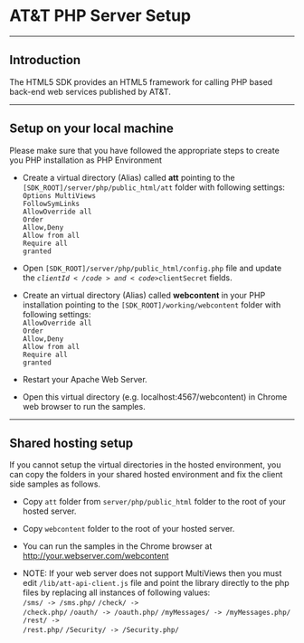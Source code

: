 # AT&T PHP Server Setup

----------

## Introduction

The HTML5 SDK provides an HTML5 framework for calling PHP based back-end web services published by AT&T.

----------

## Setup on your local machine

Please make sure that you have followed the appropriate steps to create you PHP installation as PHP Environment

- Create a virtual directory (Alias) called **att** pointing to the <code>[SDK_ROOT]/server/php/public_html/att</code> folder with following settings:<br>
<code>Options MultiViews FollowSymLinks</code><br>
<code>AllowOverride all</code><br>
<code>Order Allow,Deny</code><br>
<code>Allow from all</code><br>
<code>Require all granted</code><br>

- Open <code>[SDK_ROOT]/server/php/public_html/config.php</code> file and update the <code>$clientId</code> and <code>$clientSecret</code> fields.

- Create an virtual directory (Alias) called **webcontent** in your PHP installation pointing to the <code>[SDK_ROOT]/working/webcontent</code> folder with following settings:<br>
<code>AllowOverride all</code><br>
<code>Order Allow,Deny</code><br>
<code>Allow from all</code><br>
<code>Require all granted</code><br>

- Restart your Apache Web Server.

- Open this virtual directory (e.g. localhost:4567/webcontent) in Chrome web browser to run the samples.

----------

## Shared hosting setup

If you cannot setup the virtual directories in the hosted environment, you can copy the folders in your shared hosted environment and fix the client side samples as follows.<br>

- Copy <code>att</code> folder from <code>server/php/public_html</code> folder to the root of your hosted server.

- Copy <code>webcontent</code> folder to the root of your hosted server.

- You can run the samples in the Chrome browser at http://your.webserver.com/webcontent

- NOTE: If your web server does not support MultiViews then you must edit <code>/lib/att-api-client.js</code> file and point the library directly to the php files by replacing all instances of following values:<br>
<code>/sms/ -> /sms.php/</code>
<code>/check/ -> /check.php/</code>
<code>/oauth/ -> /oauth.php/</code>
<code>/myMessages/ -> /myMessages.php/</code>
<code>/rest/ -> /rest.php/</code>
<code>/Security/ -> /Security.php/</code>